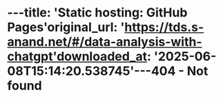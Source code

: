 ---title: 'Static hosting: GitHub Pages'original_url: 'https://tds.s-anand.net/#/data-analysis-with-chatgpt'downloaded_at: '2025-06-08T15:14:20.538745'---404 - Not found
===============
